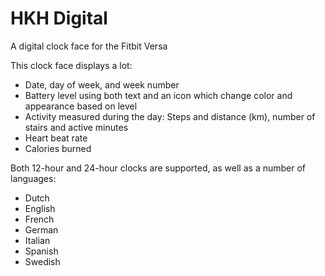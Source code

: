 # HKH Digital
A digital clock face for the Fitbit Versa

This clock face displays a lot:
* Date, day of week, and week number
* Battery level using both text and an icon which change color and appearance based on level
* Activity measured during the day: Steps and distance (km), number of stairs and active minutes
* Heart beat rate
* Calories burned

Both 12-hour and 24-hour clocks are supported, as well as a number of languages:
* Dutch
* English
* French
* German
* Italian
* Spanish
* Swedish

